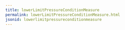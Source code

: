 ```yaml
---
title: lowerLimitPressureConditionMeasure
permalink: lowerLimitPressureConditionMeasure.html
jsonid: lowerlimitpressureconditionmeasure
---
```

